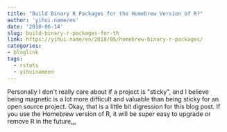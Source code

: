 ```yaml
---
title: "Build Binary R Packages for the Homebrew Version of R?"
author: 'yihui.name/en'
date: '2018-06-14'
slug: build-binary-r-packages-for-th
link: https://yihui.name/en/2018/06/homebrew-binary-r-packages/
categories:
- bloglink
tags:
  - rstats
  - yihuinameen
---
```


Personally I don't really care about if a project is "sticky", and I believe being magnetic is a lot more difficult and valuable than being sticky for an open source project. Okay, that is a little bit digression for this blog post. If you use the Homebrew version of R, it will be super easy to upgrade or remove R in the future[... <i class="fas fa-external-link-alt"></i>](https://yihui.name/en/2018/06/homebrew-binary-r-packages/)

